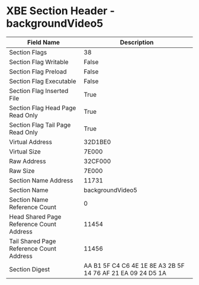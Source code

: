 # XBE Section Header - backgroundVideo5

| Field Name | Description |
|---|---|
| Section Flags | 38 |
| Section Flag Writable | False |
| Section Flag Preload | False |
| Section Flag Executable | False |
| Section Flag Inserted File | True |
| Section Flag Head Page Read Only | True |
| Section Flag Tail Page Read Only | True |
| Virtual Address | 32D1BE0 |
| Virtual Size | 7E000 |
| Raw Address | 32CF000 |
| Raw Size | 7E000 |
| Section Name Address | 11731 |
| Section Name | backgroundVideo5 |
| Section Name Reference Count | 0 |
| Head Shared Page Reference Count Address | 11454 |
| Tail Shared Page Reference Count Address | 11456 |
| Section Digest | AA B1 5F C4 C6 4E 1E 8E A3 2B 5F 14 76 AF 21 EA 09 24 D5 1A |
